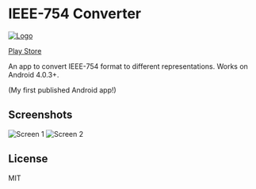 IEEE-754 Converter
==================

[![Logo](https://raw.githubusercontent.com/simplyianm/IEEE754Converter/master/assets/logo.png)][link]

[Play Store][link]

An app to convert IEEE-754 format to different representations. Works on Android 4.0.3+.

(My first published Android app!)

## Screenshots

![Screen 1](https://raw.githubusercontent.com/simplyianm/IEEE754Converter/master/screenshots/screen1_small.png)
![Screen 2](https://raw.githubusercontent.com/simplyianm/IEEE754Converter/master/screenshots/screen2_small.png)

## License
MIT

[link]: https://play.google.com/store/apps/details?id=pw.ian.ieee754converter
